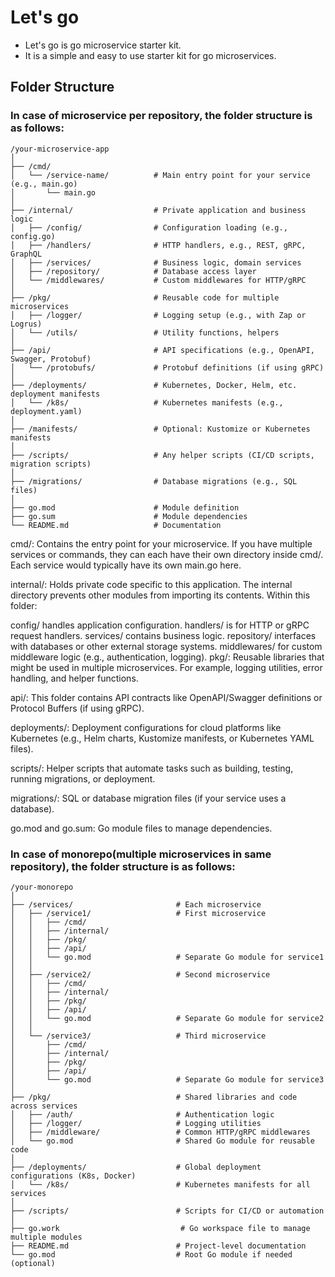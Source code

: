 # Let's go

- Let's go is go microservice starter kit. 
- It is a simple and easy to use starter kit for go microservices.

## Folder Structure
### In case of microservice per repository, the folder structure is as follows:
```
/your-microservice-app
│
├── /cmd/
│   └── /service-name/          # Main entry point for your service (e.g., main.go)
│       └── main.go
│
├── /internal/                  # Private application and business logic
│   ├── /config/                # Configuration loading (e.g., config.go)
│   ├── /handlers/              # HTTP handlers, e.g., REST, gRPC, GraphQL
│   ├── /services/              # Business logic, domain services
│   ├── /repository/            # Database access layer
│   └── /middlewares/           # Custom middlewares for HTTP/gRPC
│
├── /pkg/                       # Reusable code for multiple microservices
│   ├── /logger/                # Logging setup (e.g., with Zap or Logrus)
│   └── /utils/                 # Utility functions, helpers
│
├── /api/                       # API specifications (e.g., OpenAPI, Swagger, Protobuf)
│   └── /protobufs/             # Protobuf definitions (if using gRPC)
│
├── /deployments/               # Kubernetes, Docker, Helm, etc. deployment manifests
│   └── /k8s/                   # Kubernetes manifests (e.g., deployment.yaml)
│
├── /manifests/                 # Optional: Kustomize or Kubernetes manifests
│
├── /scripts/                   # Any helper scripts (CI/CD scripts, migration scripts)
│
├── /migrations/                # Database migrations (e.g., SQL files)
│
├── go.mod                      # Module definition
├── go.sum                      # Module dependencies
└── README.md                   # Documentation
```
cmd/: Contains the entry point for your microservice. If you have multiple services or commands, they can each have their own directory inside cmd/. Each service would typically have its own main.go here.

internal/: Holds private code specific to this application. The internal directory prevents other modules from importing its contents. Within this folder:

config/ handles application configuration.
handlers/ is for HTTP or gRPC request handlers.
services/ contains business logic.
repository/ interfaces with databases or other external storage systems.
middlewares/ for custom middleware logic (e.g., authentication, logging).
pkg/: Reusable libraries that might be used in multiple microservices. For example, logging utilities, error handling, and helper functions.

api/: This folder contains API contracts like OpenAPI/Swagger definitions or Protocol Buffers (if using gRPC).

deployments/: Deployment configurations for cloud platforms like Kubernetes (e.g., Helm charts, Kustomize manifests, or Kubernetes YAML files).

scripts/: Helper scripts that automate tasks such as building, testing, running migrations, or deployment.

migrations/: SQL or database migration files (if your service uses a database).

go.mod and go.sum: Go module files to manage dependencies.
### In case of monorepo(multiple microservices in same repository), the folder structure is as follows:
```
/your-monorepo
│
├── /services/                       # Each microservice
│   ├── /service1/                   # First microservice
│   │   ├── /cmd/
│   │   ├── /internal/
│   │   ├── /pkg/
│   │   ├── /api/
│   │   └── go.mod                   # Separate Go module for service1
│   │
│   ├── /service2/                   # Second microservice
│   │   ├── /cmd/
│   │   ├── /internal/
│   │   ├── /pkg/
│   │   ├── /api/
│   │   └── go.mod                   # Separate Go module for service2
│   │
│   └── /service3/                   # Third microservice
│       ├── /cmd/
│       ├── /internal/
│       ├── /pkg/
│       ├── /api/
│       └── go.mod                   # Separate Go module for service3
│
├── /pkg/                            # Shared libraries and code across services
│   ├── /auth/                       # Authentication logic
│   ├── /logger/                     # Logging utilities
│   ├── /middleware/                 # Common HTTP/gRPC middlewares
│   └── go.mod                       # Shared Go module for reusable code
│
├── /deployments/                    # Global deployment configurations (K8s, Docker)
│   └── /k8s/                        # Kubernetes manifests for all services
│
├── /scripts/                        # Scripts for CI/CD or automation
│
├── go.work                           # Go workspace file to manage multiple modules
├── README.md                        # Project-level documentation
└── go.mod                           # Root Go module if needed (optional)
```
